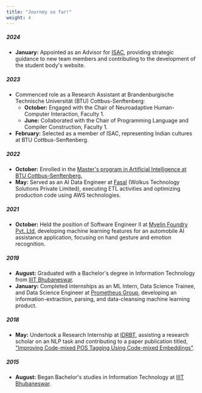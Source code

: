 ```yaml
---
title: "Journey so far!"
weight: 4
---
```

##### 2024
* **January:** Appointed as an Advisor for [ISAC](http://isacottbus-btu.web.app), providing strategic guidance to new team members and contributing to the development of the student body's website.

##### 2023
* Commenced role as a Research Assistant at Brandenburgische Technische Universität (BTU) Cottbus-Senftenberg:
    * **October:** Engaged with the Chair of Neuroadaptive Human-Computer Interaction, Faculty 1.
    * **June:** Collaborated with the Chair of Programming Language and Compiler Construction, Faculty 1.
* **February:** Selected as a member of ISAC, representing Indian cultures at BTU Cottbus-Senftenberg.

##### 2022
* **October:** Enrolled in the [Master's program in Artificial Intelligence at BTU Cottbus-Senftenberg.](https://www.b-tu.de/en/artificial-intelligence-ms)
* **May:** Served as an AI Data Engineer at [Fasal](https://fasal.co/) (Wolkus Technology Solutions Private Limited), executing ETL activities and optimizing production code using AWS technologies.

##### 2021
* **October:** Held the position of Software Engineer II at [Myelin Foundry Pvt. Ltd](https://www.myelinfoundry.com/), developing machine learning features for an automobile AI assistance application, focusing on hand gesture and emotion recognition.

##### 2019
* **August:** Graduated with a Bachelor's degree in Information Technology from [IIIT Bhubaneswar](https://www.iiit-bh.ac.in/).
* **January:** Completed internships as an ML Intern, Data Science Trainee, and Data Science Engineer at [Prometheus Group](https://www.prometheusgroup.com/), developing an information-extraction, parsing, and data-cleansing machine learning product.

##### 2018
* **May:** Undertook a Research Internship at [IDRBT](https://www.idrbt.ac.in/), assisting a research scholar on an NLP task and contributing to a paper publication titled, ["Improving Code-mixed POS Tagging Using Code-mixed Embeddings"](https://doi.org/10.1145/3380967).

##### 2015
* **August:** Began Bachelor's studies in Information Technology at [IIIT Bhubaneswar](https://www.iiit-bh.ac.in/).

